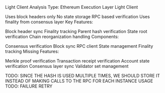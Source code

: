 Light Client Analysis
Type: Ethereum Execution Layer Light Client

Uses block headers only
No state storage
RPC based verification
Uses finality from consensus layer
Key Features:

Block header sync
Finality tracking
Parent hash verification
State root verification
Chain reorganization handling
Components:

Consensus verification
Block sync
RPC client
State management
Finality tracking
Missing Features:

Merkle proof verification
Transaction receipt verification
Account state verification
Consensus layer sync
Validator set management


TODO: SINCE THE HASH IS USED MULTIPLE TIMES, WE SHOULD STORE IT INSTEAD OF MAKING CALLS TO THE RPC FOR EACH INSTANCE USAGE
TODO: FAILURE RETRY